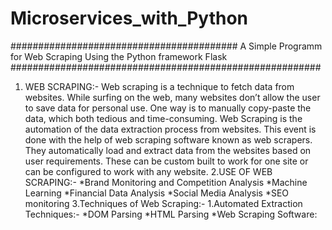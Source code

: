 # Microservices_with_Python

######################################### A Simple Programm for Web Scraping Using the Python framework Flask ########################################################
1. WEB SCRAPING:- Web scraping is a technique to fetch data from websites. While surfing on the web, many websites don’t allow the user to save data for
personal use. One way is to manually copy-paste the data, which both tedious and time-consuming. Web Scraping is the automation of the data extraction 
process from websites. This event is done with the help of web scraping software known as web scrapers. They automatically load and extract data from
the websites based on user requirements. These can be custom built to work for one site or can be configured to work with any website.
2.USE OF WEB SCRAPING:-  *Brand Monitoring and Competition Analysis
                         *Machine Learning
                         *Financial Data Analysis
                         *Social Media Analysis
                         *SEO monitoring
 3.Techniques of Web Scraping:-
                     1.Automated Extraction Techniques:-
                        *DOM Parsing
                        *HTML Parsing
                        *Web Scraping Software:
